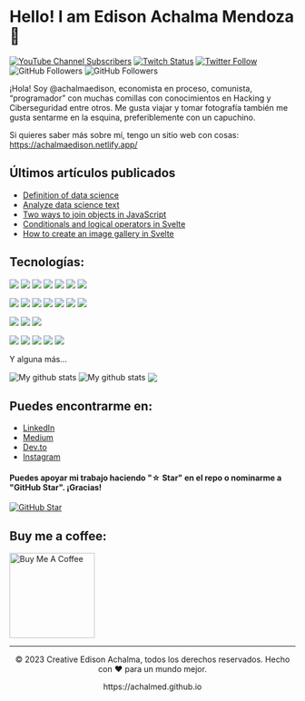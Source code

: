 
<!--
**achalmed/achalmed** is a ✨ _special_ ✨ repository because its `README.md` (this file) appears on your GitHub profile.

Here are some ideas to get you started:

- 🔭 I’m currently working on ...
- 🌱 I’m currently learning ...
- 👯 I’m looking to collaborate on ...
- 🤔 I’m looking for help with ...
- 💬 Ask me about ...
- 📫 How to reach me: ...
- 😄 Pronouns: ...
- ⚡ Fun fact: ...
-->
# Hello! I am Edison Achalma Mendoza 👋
[![YouTube Channel Subscribers](https://img.shields.io/youtube/channel/subscribers/UCQmDANK_J7UcHUd31lGAUjw?style=social)](https://www.youtube.com/channel/UCQmDANK_J7UcHUd31lGAUjw)
[![Twitch Status](https://img.shields.io/twitch/status/achalmaedison?style=social)](https://www.twitch.tv/achalmaedison)
[![Twitter Follow](https://img.shields.io/twitter/follow/achalmaedison?style=social)](https://twitter.com/achalmaedison)
![GitHub Followers](https://img.shields.io/github/followers/achalmed?style=social)
![GitHub Followers](https://img.shields.io/github/stars/achalmed?style=social)

¡Hola! Soy @achalmaedison, economista en proceso, comunista, “programador” con muchas comillas con conocimientos en Hacking y Ciberseguridad entre otros. Me gusta viajar y tomar fotografía también me gusta sentarme en la esquina, preferiblemente con un capuchino.

Si quieres saber más sobre mí, tengo un sitio web con cosas: https://achalmaedison.netlify.app/

## Últimos artículos publicados

- [Definition of data science](https://dev.to/achalmaedison/01-defining-data-science-4n0m)
- [Analyze data science text](https://dev.to/achalmaedison/ejemplo-01-55cc)
- [Two ways to join objects in JavaScript]()
- [Conditionals and logical operators in Svelte]()
- [How to create an image gallery in Svelte]()

## Tecnologías:
<p>
  <img src="https://img.shields.io/badge/Python-3776AB?style=for-the-badge&logo=python&logoColor=white" />
  <img src="https://img.shields.io/badge/HTML5-E34F26?style=for-the-badge&logo=html5&logoColor=white" />
  <img src="https://img.shields.io/badge/CSS3-1572B6?style=for-the-badge&logo=css3&logoColor=white" />
  <img src="https://img.shields.io/badge/JavaScript-323330?style=for-the-badge&logo=javascript&logoColor=F7DF1E" />
  <img src="https://img.shields.io/badge/TypeScript-007ACC?style=for-the-badge&logo=typescript&logoColor=white" />
  <img src="https://img.shields.io/badge/PHP-777BB4?style=for-the-badge&logo=php&logoColor=white" />
  <img src="https://img.shields.io/badge/json-5E5C5C?style=for-the-badge&logo=json&logoColor=white" />
</p>

<p>
  <img src="https://img.shields.io/badge/Node.js-339933?style=for-the-badge&logo=nodedotjs&logoColor=white" />
  <img src="https://img.shields.io/badge/React-20232A?style=for-the-badge&logo=react&logoColor=61DAFB" />
  <img src="https://img.shields.io/badge/Svelte-4A4A55?style=for-the-badge&logo=svelte&logoColor=FF3E00" />
  <img src="https://img.shields.io/badge/Vue.js-35495E?style=for-the-badge&logo=vuedotjs&logoColor=4FC08D" />
  <img src="https://img.shields.io/badge/Bootstrap-563D7C?style=for-the-badge&logo=bootstrap&logoColor=white" />
  <img src="https://img.shields.io/badge/jQuery-0769AD?style=for-the-badge&logo=jquery&logoColor=white" />
  <img src="https://img.shields.io/badge/Django-092E20?style=for-the-badge&logo=django&logoColor=white" />
</p>

<p>
  <img src="https://img.shields.io/badge/MySQL-00000F?style=for-the-badge&logo=mysql&logoColor=white" />
  <img src="https://img.shields.io/badge/PostgreSQL-316192?style=for-the-badge&logo=postgresql&logoColor=white" />
  <img src="https://img.shields.io/badge/MongoDB-4EA94B?style=for-the-badge&logo=mongodb&logoColor=white" />
</p>

<p>
  <img src="https://img.shields.io/badge/Visual_Studio_Code-0078D4?style=for-the-badge&logo=visual%20studio%20code&logoColor=white" />
  <img src="https://img.shields.io/badge/Visual_Studio-5C2D91?style=for-the-badge&logo=visual%20studio&logoColor=white" />
  <img src="https://img.shields.io/badge/Atom-66595C?style=for-the-badge&logo=Atom&logoColor=white" />
  <img src="https://img.shields.io/badge/Eclipse-2C2255?style=for-the-badge&logo=eclipse&logoColor=white" />
  <img src="https://img.shields.io/badge/sublime_text-%23575757.svg?&style=for-the-badge&logo=sublime-text&logoColor=important" />
</p>

Y alguna más...

<img align="center" src="https://github-readme-streak-stats.herokuapp.com?user=achalmed&theme=vue-dark&hide_border=true&date_format=M%20j%5B%2C%20Y%5D" alt="My github stats" />

<img align="center" src="https://github-readme-stats.vercel.app/api?username=achalmed&show_icons=true&include_all_commits=true&theme=cobalt&hide_border=true" alt="My github stats" /> 

<img align="center" src="https://github-readme-stats.vercel.app/api/top-langs/?username=achalmed&layout=compact&theme=cobalt&hide_border=true" />

## Puedes encontrarme en:

- [LinkedIn](https://www.linkedin.com/in/achalmaedison/)
- [Medium](https://medium.com/@achalmaedison)
- [Dev.to](https://dev.to/achalmaedison)
- [Instagram](https://www.instagram.com/achalmaedison/)

#### Puedes apoyar mi trabajo haciendo "☆ Star" en el repo o nominarme a "GitHub Star". ¡Gracias!

[![GitHub Star](https://img.shields.io/badge/GitHub-Nominar_a_star-yellow?style=for-the-badge&logo=github&logoColor=white&labelColor=101010)](https://stars.github.com/nominate/)


## Buy me a coffee:
<a href="https://www.buymeacoffee.com/achalmaedison" target="_blank"><img src="https://cdn.buymeacoffee.com/buttons/v2/default-red.png" alt="Buy Me A Coffee" width="150" ></a>


---
<p align="center"> © 2023 Creative Edison Achalma, todos los derechos reservados. Hecho con ❤️ para un mundo mejor.</p>
<p align="center">
https://achalmed.github.io
</p>
